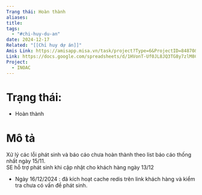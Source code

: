 ```yaml
---
Trạng thái: Hoàn thành
aliases: 
title: 
tags:
  - "#chi-huy-du-an"
date: 2024-12-17
Related: "[[Chỉ huy dự án]]"
Amis Link: https://amisapp.misa.vn/task/project?Type=6&ProjectID=84870&DepartmentID=62436
Link: https://docs.google.com/spreadsheets/d/1HVonT-Uf0JL8JQ3TG8y7zlM8CnDK-cjFH6eJEacA3LM/edit?gid=1446485782#gid=1446485782
Project:
  - INOAC
---
```

# Trạng thái:
- Hoàn thành

# Mô tả
Xử lý các lỗi phát sinh và báo cáo chưa hoàn thành theo list báo cáo thống nhất ngày 15/11.  
SE hỗ trợ phát sinh khi cập nhật cho khách hàng ngày 13/12  
- Ngày 16/12/2024 : đã kích hoạt cache redis trên link khách hàng và kiểm tra chưa có vấn đề phát sinh.